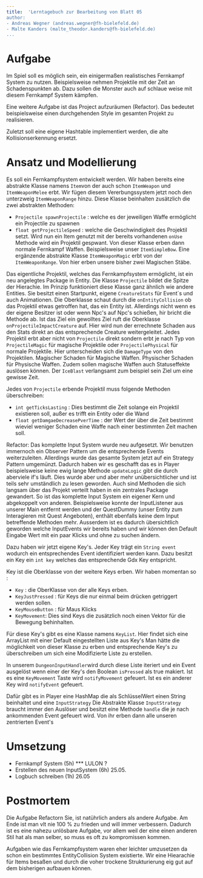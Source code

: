 ```yaml
---
title:  'Lerntagebuch zur Bearbeitung von Blatt 05
author:
- Andreas Wegner (andreas.wegner@fh-bielefeld.de)
- Malte Kanders (malte_theodor.kanders@fh-bielefeld.de)
...
```


<!--
Führen Sie zu jedem Aufgabenblatt und zum Projekt (Stationen 3-9) ein
Lerntagebuch in Ihrem Team. Kopieren Sie dazu diese Vorlage und füllen
Sie den Kopf entsprechend aus.

Im Lerntagebuch sollen Sie Ihr Vorgehen bei der Bearbeitung des jeweiligen
Aufgabenblattes vom ersten Schritt bis zur Abgabe der Lösung dokumentieren,
d.h. wie sind Sie die gestellte Aufgabe angegangen (und warum), was war
Ihr Plan und auf welche Probleme sind Sie bei der Umsetzung gestoßen und
wie haben Sie diese Probleme gelöst. Beachten Sie die vorgegebene Struktur.
Für jede Abgabe sollte ungefähr eine DIN-A4-Seite Text erstellt werden,
d.h. ca. 400 Wörter umfassen. Wer das Lerntagebuch nur ungenügend führt
oder es gar nicht mit abgibt, bekommt für die betreffende Abgabe 0 Punkte.

Checken Sie das Lerntagebuch mit in Ihr Projekt/Git-Repo ein.

Schreiben Sie den Text mit [Markdown](https://pandoc.org/MANUAL.html#pandocs-markdown).

Geben Sie das Lerntagebuch stets mit ab. Achtung: Wenn Sie Abbildungen
einbetten (etwa UML-Diagramme), denken Sie daran, diese auch abzugeben!

Beachten Sie auch die Hinweise im [Orga "Bewertung der Aufgaben"](pm_orga.html#punkte)
sowie [Praktikumsblatt "Lerntagebuch"](pm_praktikum.html#lerntagebuch).
-->


# Aufgabe

<!--
Bitte hier die zu lösende Aufgabe kurz in eigenen Worten beschreiben.
-->
Im Spiel soll es möglich sein, ein einigermaßen realistisches Fernkampf System
zu nutzen. Beispielsweise nehmen Projektile mit der Zeit an Schadenspunkten ab.
Dazu sollen die Monster auch auf schlaue weise mit diesem Fernkampf System kämpfen.

Eine weitere Aufgabe ist das Project aufzuräumen (Refactor).
Das bedeutet beispielsweise einen durchgehenden Style im gesamten Projekt zu realisieren.

Zuletzt soll eine eigene Hashtable implementiert werden, die alte Kollisionserkennung ersetzt.



# Ansatz und Modellierung

<!--
Bitte hier den Lösungsansatz kurz beschreiben:
-   Wie sollte die Aufgabe gelöst werden?
-   Welche Techniken wollten Sie einsetzen?
-   Wie sah Ihre Modellierung aus (UML-Diagramm)?
-   Worauf müssen Sie konkret achten?
-->

Es soll ein Fernkampfsystem entwickelt werden.
Wir haben bereits eine abstrakte Klasse namens `Item`von der auch schon `ItemWeapon` und `ItemWeaponMelee` erbt.
Wir fügen diesem Vererbungssystem jetzt noch den unterzweig `ItemWeaponRange` hinzu.
Diese Klasse beinhalten zusätzlich die zwei abstrakten Methoden:
- `Projectile spawnProjectile` : welche es der jeweiligen Waffe ermöglicht ein Projectile zu spawnen
- `float getProjectileSpeed` : welche die Geschwindigkeit des Projektil setzt.
Wird nun ein Item genutzt mit der bereits vorhandenen `onUse` Methode wird ein Projektil gespwant.
Von dieser Klasse erben dann normale Fernkampf Waffen. Beispielsweise unser `ItemSimpleBow`.
Eine ergänzende abstrakte Klasse `ItemWeaponMagic` erbt von der `ItemWeaponRange`.
Von hier erben unsere bisher zwei Magischen Stäbe.

Das eigentliche Projektil, welches das Fernkampfsystem ermöglicht, ist ein neu angelegtes Package in Entity.
Die Klasse `Projectile` bildet die Spitze der Hierachie.
Im Prinzip funktioniert diese Klasse ganz ähnlich wie andere Entities.
Sie besitzt einen Startpunkt, eigene `CreatureStats` für Event´s und auch Animationen.
Die Oberklasse schaut durch die `onEntityCollision` ob das Projektil etwas getroffen hat, das ein Entity ist.
Allerdings nicht wenn es der eigene Besitzer ist oder wenn Npc's auf Npc's schießen, hir bricht die Methode ab.
Ist das Ziel ein gewolltes Ziel ruft die Oberklasse `onProjectileImpactCreature` auf.
Hier wird nun der errechnete Schaden aus den Stats direkt an das entsprechende Creature weitergeleitet.
Jedes Projektil erbt aber nicht von `Projectile` direkt sondern erbt je nach Typ von `ProjectileMagic`
für magische Projektile oder `ProjectilePhysical` für normale Projektile.
Hier unterscheiden sich die `DamageType` von den Projektilen.
Magischer Schaden für Magische Waffen.
Physischer Schaden für Physische Waffen.
Zudem sollen magische Waffen auch Statuseffekte auslösen können.
Der `IceBlast` verlangsamt zum beispiel sein Ziel um eine gewisse Zeit.

Jedes von `Projectile` erbende Projektil muss folgende Methoden überschreiben:
- `int getTicksLasting` : Dies bestimmt die Zeit solange ein Projektil existieren soll, außer es trifft ein Entity oder die Wand
- `float getDamgaeDecreasePverTime` : der Wert der über die Zeit bestimmt wieviel weniger Schaden eine Waffe nach einer bestimmten Zeit machen soll.

Refactor:
Das komplette Input System wurde neu aufgesetzt.
Wir benutzen immernoch ein Observer Pattern um die entsprechende Events weiterzuleiten.
Allerdings wurde das gesamte System jetzt auf ein Strategy Pattern umgemünzt.
Dadurch haben wir es geschafft das es in Player beispielsweise keine ewig lange Methode `updateLogic` gibt
die durch aberviele if's läuft.
Dies wurde aber und aber mehr unübersichtlicher und ist teils sehr umständlich zu lesen geworden.
Auch sind Methoden die sich langsam über das Projekt verteilt haben in ein zentrales Package gewandert.
So ist das komplette Input System ein eigener Kern und abgekoppelt von anderen.
Beispielsweise konnte der InputListener aus unserer Main entfernt werden und der QuestDummy (unser Entity zum Interagieren mit Quest Angeboten), enthält ebenfalls keine dem Input betreffende Methoden mehr.
Ausserdem ist es dadurch übersichtlich geworden welche InputEvents wir bereits haben und wir können den Default Eingabe Wert mit ein paar Klicks und ohne zu suchen ändern.

Dazu haben wir jetzt eigene Key's.
Jeder Key trägt ein `String event` wodurch ein entsprechendes Event identifiziert werden kann.
Dazu besitzt ein Key ein `int key` welches das entsprechende Gdx Key entspricht.

Key ist die Oberklasse von der weitere Keys erben.
Wir haben momentan so :
- `Key` : die OberKlasse von der alle Keys erben.
- `KeyJustPressed` : für Keys die nur einmal beim drücken getriggert werden sollen.
- `KeyMouseButton` : für Maus Klicks
- `KeyMovement`: Dies sind Keys die zusätzlich noch einen Vektor für die Bewegung behinhalten. 

Für diese Key's gibt es eine Klasse namens `KeyList`. 
Hier findet sich eine ArrayList mit einer Default eingestellten Liste aus Key's
Man hätte die möglichkeit von dieser Klasse zu erben und entsprechende Key's zu überschreiben um sich eine Modifizierte Liste zu erstellen.

In unserem `DungeonInputHandler`wird durch diese Liste iteriert und ein Event ausgelöst wenn einer der Key's den Boolean 
`isPressed` als true makiert.
Ist es eine `KeyMovement` Taste wird `notifyMovement` gefeuert.
Ist es ein anderer Key wird `notifyEvent` gefeuert.

Dafür gibt es in Player eine HashMap die als SchlüsselWert einen String beinhaltet und eine `InputStrategy`
Die Abstrakte Klasse `InputStrategy` braucht immer den Auslöser und besitzt eine Methode `handle` die je nach ankommenden Event gefeuert wird.
Von ihr erben dann alle unseren zentrierten Event's

# Umsetzung

<!--
Bitte hier die Umsetzung der Lösung kurz beschreiben:
-   Was haben Sie gemacht,
-   an welchem Datum haben sie es gemacht,
-   wie lange hat es gedauert,
-   was war das Ergebnis?
-->

-	Fernkampf System (5h)  *** LULON ?
-   Erstellen des neuen InputSystem (6h) 25.05.
-   Logbuch schreiben (1h) 26.05

# Postmortem

<!--
Bitte blicken Sie auf die Aufgabe, Ihren Lösungsansatz und die Umsetzung
kritisch zurück:
-   Was hat funktioniert, was nicht? Würden Sie noch einmal so vorgehen?
-   Welche Probleme sind bei der Umsetzung Ihres Lösungsansatzes aufgetreten?
-   Wie haben Sie die Probleme letztlich gelöst?
-->

Die Aufgabe Refactorn Sie, ist natührlich anders als andere Aufgabe.
Am Ende ist man vlt nie 100 % zu frieden und will immer verbessern.
Dadurch ist es eine nahezu unlösbare Aufgabe, vor allem weil der eine einen anderen Stil hat als man selber, so muss es oft zu kompromissen kommen.

Aufgaben wie das Fernkampfsystem waren eher leichter umzusetzen da schon ein bestimmtes EntityCollision System existierte.
Wir eine Hiearachie für Items besaßen und durch die voher trockene Strukturierung eig gut auf dem bisherigen aufbauen können.
